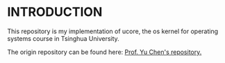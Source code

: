 INTRODUCTION
============

This repository is my implementation of ucore, the os kernel for operating systems course in Tsinghua University.

The origin repository can be found here: [Prof. Yu Chen's repository.](https://github.com/chyyuu/ucore_os_lab)